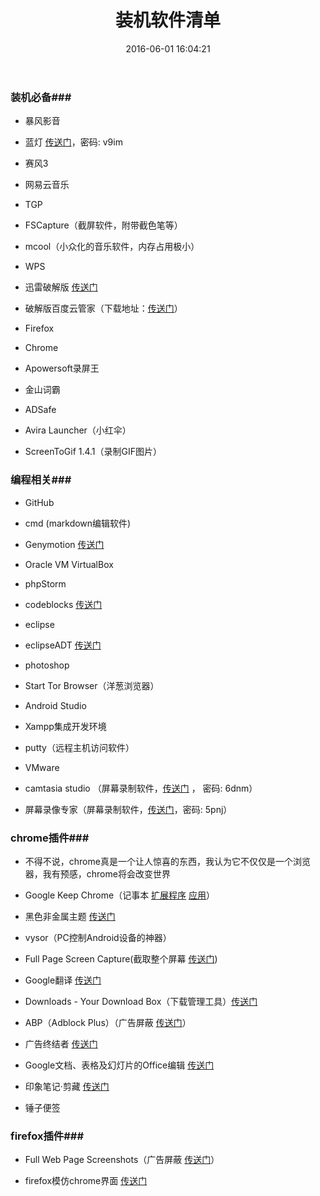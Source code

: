 ﻿---
title: 装机软件清单
date: 2016-06-01 16:04:21
tags: 装机软件清单
categories: 通用
---

### 装机必备###

- 暴风影音

- 蓝灯 [传送门](http://pan.baidu.com/s/1c1AOJpm)，密码: v9im

- 赛风3

- 网易云音乐

- TGP

- FSCapture（截屏软件，附带截色笔等）

- mcool（小众化的音乐软件，内存占用极小）

- WPS

- 迅雷破解版 [传送门](http://pan.baidu.com/s/1c2sjjhQ)

<!-- more -->

- 破解版百度云管家（下载地址：[传送门](http://pan.baidu.com/s/1c2Z9H8)）

- Firefox

- Chrome

- Apowersoft录屏王

- 金山词霸

- ADSafe

- Avira Launcher（小红伞）

- ScreenToGif 1.4.1（录制GIF图片）


### 编程相关###

- GitHub

- cmd (markdown编辑软件)

- Genymotion [传送门](http://pan.baidu.com/s/1skWJGRV)

- Oracle VM VirtualBox

- phpStorm

- codeblocks [传送门](http://pan.baidu.com/s/1dED59mh)

- eclipse

- eclipseADT [传送门](http://www.qiuchengjia.cn/2016/07/06/Android/Eclipse-Android-ADT-Bundle%E4%B8%8B%E8%BD%BD%E5%9C%B0%E5%9D%80%E5%92%8Cgenymotion%E6%8F%92%E4%BB%B6/)

- photoshop

- Start Tor Browser（洋葱浏览器）

- Android Studio

- Xampp集成开发环境

- putty（远程主机访问软件）

- VMware 

- camtasia studio （屏幕录制软件，[传送门](http://pan.baidu.com/s/1dEPFHD3) ， 密码: 6dnm）

- 屏幕录像专家（屏幕录制软件，[传送门](http://pan.baidu.com/s/1dED43G9)，密码: 5pnj）


### chrome插件###

- 不得不说，chrome真是一个让人惊喜的东西，我认为它不仅仅是一个浏览器，我有预感，chrome将会改变世界

- Google Keep Chrome（记事本 [扩展程序](https://chrome.google.com/webstore/detail/google-keep-chrome-extens/lpcaedmchfhocbbapmcbpinfpgnhiddi/related)  [应用](https://chrome.google.com/webstore/detail/google-keep-notes-and-lis/hmjkmjkepdijhoojdojkdfohbdgmmhki?hl=zh-CN)）

- 黑色非金属主题 [传送门](https://chrome.google.com/webstore/detail/black-metallic-theme/gbhhihkiaeeioepkklgfpdohnemkjcoi?hl=zh-CN)

- vysor（PC控制Android设备的神器）

- Full Page Screen Capture(截取整个屏幕 [传送门](https://chrome.google.com/webstore/detail/full-page-screen-capture/fdpohaocaechififmbbbbbknoalclacl?hl=zh-CN))

- Google翻译 [传送门](https://chrome.google.com/webstore/detail/google-translate/aapbdbdomjkkjkaonfhkkikfgjllcleb?hl=zh-CN)

- Downloads - Your Download Box（下载管理工具）[传送门](https://chrome.google.com/webstore/detail/downloads-your-download-b/gjihnjejboipjmadkpmknccijhibnpfe?hl=zh-CN)

- ABP（Adblock Plus）（广告屏蔽 [传送门](https://chrome.google.com/webstore/detail/adblock-plus/cfhdojbkjhnklbpkdaibdccddilifddb?hl=zh-CN)）

- 广告终结者 [传送门](https://chrome.google.com/webstore/detail/%E5%B9%BF%E5%91%8A%E7%BB%88%E7%BB%93%E8%80%85/fpdnjdlbdmifoocedhkighhlbchbiikl?hl=zh-CN)

- Google文档、表格及幻灯片的Office编辑 [传送门](https://chrome.google.com/webstore/detail/office-editing-for-docs-s/gbkeegbaiigmenfmjfclcdgdpimamgkj)

- 印象笔记·剪藏 [传送门](https://chrome.google.com/webstore/detail/evernote-web-clipper/pioclpoplcdbaefihamjohnefbikjilc?hl=zh-CN)

- 锤子便签

### firefox插件###

- Full Web Page Screenshots（广告屏蔽 [传送门](https://addons.mozilla.org/zh-CN/firefox/addon/fireshot/?src=userprofile)）

- firefox模仿chrome界面 [传送门](http://firefoxfan.cc/firefox-theme/155.html) 